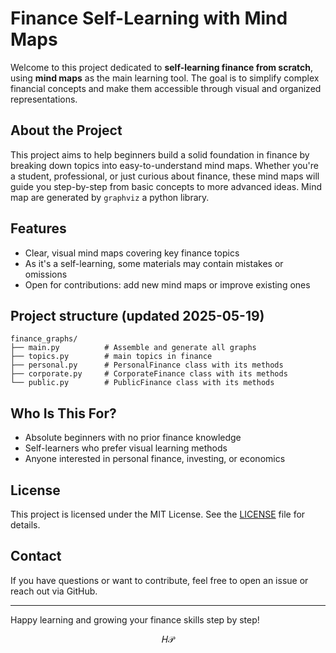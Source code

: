 # Finance Self-Learning with Mind Maps

Welcome to this project dedicated to **self-learning finance from scratch**, using **mind maps** as the main learning tool.
The goal is to simplify complex financial concepts and make them accessible through visual and organized representations.

## About the Project

This project aims to help beginners build a solid foundation in finance by breaking down topics into easy-to-understand mind maps.
Whether you're a student, professional, or just curious about finance, these mind maps will guide you step-by-step from basic concepts to more advanced ideas.
Mind map are generated by `graphviz` a python library.

## Features

- Clear, visual mind maps covering key finance topics
- As it's a self-learning, some materials may contain mistakes or omissions
- Open for contributions: add new mind maps or improve existing ones

## Project structure (updated 2025-05-19)
```
finance_graphs/
├── main.py          # Assemble and generate all graphs
├── topics.py        # main topics in finance
├── personal.py      # PersonalFinance class with its methods
├── corporate.py     # CorporateFinance class with its methods
└── public.py        # PublicFinance class with its methods
```

## Who Is This For?

- Absolute beginners with no prior finance knowledge  
- Self-learners who prefer visual learning methods  
- Anyone interested in personal finance, investing, or economics  

## License

This project is licensed under the MIT License. See the [LICENSE](LICENSE) file for details.

## Contact

If you have questions or want to contribute, feel free to open an issue or reach out via GitHub.

---

Happy learning and growing your finance skills step by step!

<p style='text-align:center'>𝐻𝒫</p>